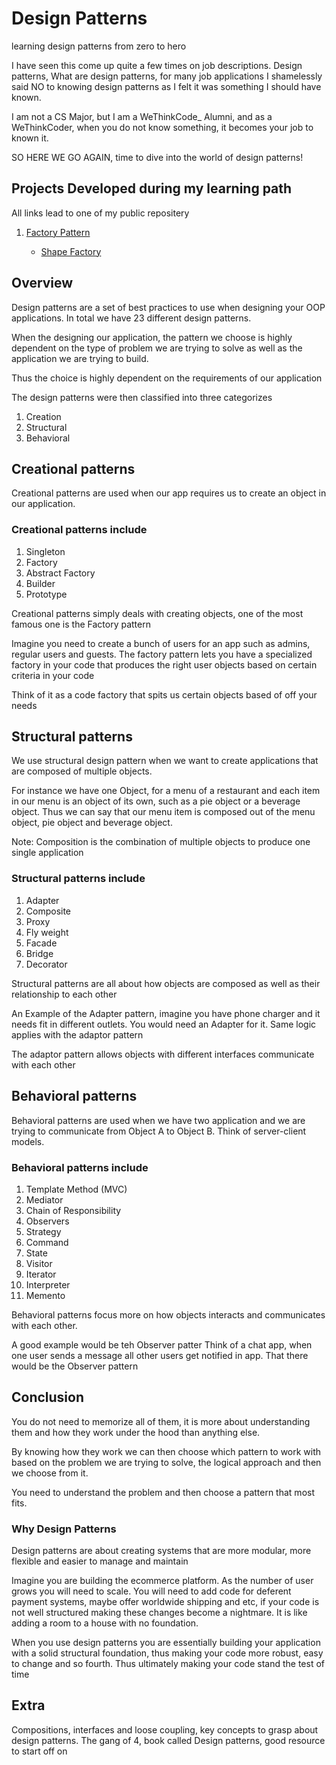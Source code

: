 # Design Patterns

learning design patterns from zero to hero

I have seen this come up quite a few times on job descriptions. Design patterns, What are design patterns, for many job applications I shamelessly said NO to knowing design patterns as I felt it was something I should have known.

I am not a CS Major, but I am a WeThinkCode_ Alumni, and as a WeThinkCoder, when you do not know something, it becomes your job to known it.

SO HERE WE GO AGAIN, time to dive into the world of design patterns!

## Projects Developed during my learning path

All links lead to one of my public repositery

1. [Factory Pattern](https://github.com/M00N-N1T3/factory_design_pattern)

    -  [Shape Factory](https://github.com/M00N-N1T3/shapes_using_factory_design)

## Overview

Design patterns are a set of best practices to use when designing your OOP applications. In total we have 23 different design patterns.

When the designing our application, the pattern we choose is highly dependent on the type of problem we are trying to solve as well as the application we are trying to build.

Thus the choice is highly dependent on the requirements of our application

The design patterns were then classified into three categorizes

1. Creation
2. Structural
3. Behavioral

## Creational patterns

Creational patterns are used when our app requires us to create an object in our application.

### Creational patterns include

1. Singleton
2. Factory
3. Abstract Factory
4. Builder
5. Prototype

Creational patterns simply deals with creating objects, one of the most famous one is the Factory pattern

Imagine you need to create a bunch of users for an app such as admins, regular users and guests.
The factory pattern lets you have a specialized factory in your code that produces the right user objects based on certain criteria in your code

Think of it as a code factory that spits us certain objects based of off your needs

## Structural patterns

We use structural design pattern when we want to create applications that are composed of multiple objects.

For instance we have one Object, for a menu of a restaurant and each item in our menu is an object of its own, such as a pie object or a beverage object. Thus we can say that our menu item is composed out of the menu object, pie object and beverage object.

Note: Composition is the combination of multiple objects to produce one single application

### Structural patterns include

1. Adapter
2. Composite
3. Proxy
4. Fly weight
5. Facade
6. Bridge
7. Decorator

Structural patterns are all about how objects are composed as well as their relationship to each other

An Example of the Adapter pattern, imagine you have phone charger and it needs fit in different outlets. You would need an Adapter for it.
Same logic applies with the adaptor pattern

The adaptor pattern allows objects with different interfaces communicate with each other

## Behavioral patterns

Behavioral patterns are used when we have two application and we are trying to communicate from Object A to Object B. Think of server-client models.

### Behavioral patterns include

1. Template Method (MVC)
2. Mediator
3. Chain of Responsibility
4. Observers
5. Strategy
6. Command
7. State
8. Visitor
9. Iterator
10. Interpreter
11. Memento

Behavioral patterns focus more on how objects interacts and communicates with each other.

A good example would be teh Observer patter Think of a chat app, when one user sends a message all other users get notified in app.
That there would be the Observer pattern

## Conclusion

You do not need to memorize all of them, it is more about understanding them and how they work under the hood than anything else.

By knowing how they work we can then choose which pattern to work with based on the problem we are trying to solve,
the logical approach and then we choose from it.

You need to understand the problem and then choose a pattern that most fits.

### Why Design Patterns

Design patterns are about creating systems that are more modular, more flexible and easier to manage and maintain

Imagine you are building the ecommerce platform. As the number of user grows you will need to scale. You will need to add code for deferent payment systems, maybe offer worldwide shipping and etc, if your code is not well structured making these changes become a nightmare. It is like adding a room to a house with no foundation.

When you use design patterns you are essentially building your application with a solid structural foundation, thus making your code more robust, easy to change and so fourth. Thus ultimately making your code  stand the test of time

## Extra

Compositions, interfaces and loose coupling, key concepts to grasp about design patterns.
The gang of 4, book called Design patterns, good resource to start off on
